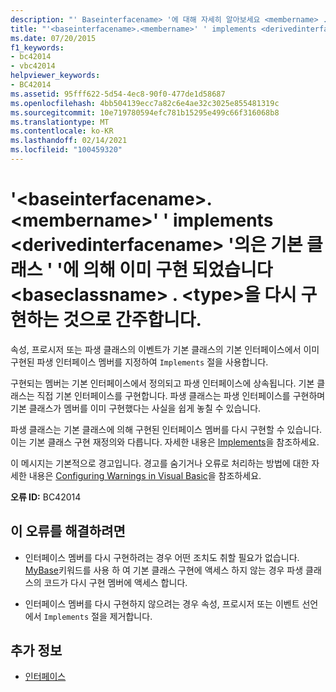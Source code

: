 ```yaml
---
description: "' Baseinterfacename> '에 대해 자세히 알아보세요 <membername> . ' implements <derivedinterfacename> '의은 기본 클래스 ' '에 의해 이미 구현 되었습니다 <baseclassname> . <type>을 다시 구현하는 것으로 간주합니다."
title: "'<baseinterfacename>.<membername>' ' implements <derivedinterfacename> '의은 기본 클래스 ' '에 의해 이미 구현 되었습니다 <baseclassname> . <type>을 다시 구현하는 것으로 간주합니다."
ms.date: 07/20/2015
f1_keywords:
- bc42014
- vbc42014
helpviewer_keywords:
- BC42014
ms.assetid: 95fff622-5d54-4ec8-90f0-477de1d58687
ms.openlocfilehash: 4bb504139ecc7a82c6e4ae32c3025e855481319c
ms.sourcegitcommit: 10e719780594efc781b15295e499c66f316068b8
ms.translationtype: MT
ms.contentlocale: ko-KR
ms.lasthandoff: 02/14/2021
ms.locfileid: "100459320"
---
```

# <a name="baseinterfacenamemembername-from-implements-derivedinterfacename-is-already-implemented-by-the-base-class-baseclassname-re-implementation-of-type-assumed"></a>'\<baseinterfacename>.\<membername>' ' implements \<derivedinterfacename> '의은 기본 클래스 ' '에 의해 이미 구현 되었습니다 \<baseclassname> . \<type>을 다시 구현하는 것으로 간주합니다.

속성, 프로시저 또는 파생 클래스의 이벤트가 기본 클래스의 기본 인터페이스에서 이미 구현된 파생 인터페이스 멤버를 지정하여 `Implements` 절을 사용합니다.  
  
 구현되는 멤버는 기본 인터페이스에서 정의되고 파생 인터페이스에 상속됩니다. 기본 클래스는 직접 기본 인터페이스를 구현합니다. 파생 클래스는 파생 인터페이스를 구현하며 기본 클래스가 멤버를 이미 구현했다는 사실을 쉽게 놓칠 수 있습니다.  
  
 파생 클래스는 기본 클래스에 의해 구현된 인터페이스 멤버를 다시 구현할 수 있습니다. 이는 기본 클래스 구현 재정의와 다릅니다. 자세한 내용은 [Implements](../language-reference/statements/implements-clause.md)을 참조하세요.  
  
 이 메시지는 기본적으로 경고입니다. 경고를 숨기거나 오류로 처리하는 방법에 대한 자세한 내용은 [Configuring Warnings in Visual Basic](/visualstudio/ide/configuring-warnings-in-visual-basic)을 참조하세요.  
  
 **오류 ID:** BC42014  
  
## <a name="to-correct-this-error"></a>이 오류를 해결하려면  
  
- 인터페이스 멤버를 다시 구현하려는 경우 어떤 조치도 취할 필요가 없습니다. [MyBase](../programming-guide/program-structure/me-my-mybase-and-myclass.md#mybase)키워드를 사용 하 여 기본 클래스 구현에 액세스 하지 않는 경우 파생 클래스의 코드가 다시 구현 멤버에 액세스 합니다.  
  
- 인터페이스 멤버를 다시 구현하지 않으려는 경우 속성, 프로시저 또는 이벤트 선언에서 `Implements` 절을 제거합니다.  
  
## <a name="see-also"></a>추가 정보

- [인터페이스](../programming-guide/language-features/interfaces/index.md)
